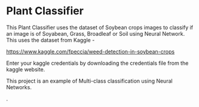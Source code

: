 # Plant Classifier

This Plant Classifier uses the dataset of Soybean crops images to classify if an image is of Soyabean, Grass, Broadleaf or Soil using Neural Network. This uses the dataset from Kaggle - 

https://www.kaggle.com/fpeccia/weed-detection-in-soybean-crops

Enter your kaggle credentials by downloading the credentials file from the kaggle website.

This project is an example of Multi-class classification using Neural Networks. 



. 

